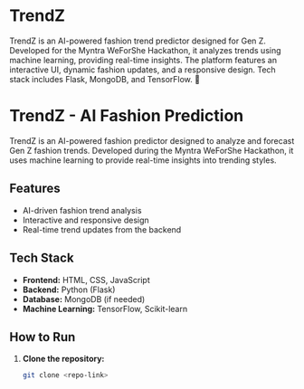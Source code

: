 # TrendZ
TrendZ is an AI-powered fashion trend predictor designed for Gen Z. Developed for the Myntra WeForShe Hackathon, it analyzes trends using machine learning, providing real-time insights. The platform features an interactive UI, dynamic fashion updates, and a responsive design. Tech stack includes Flask, MongoDB, and TensorFlow. 🚀
# TrendZ - AI Fashion Prediction

TrendZ is an AI-powered fashion predictor designed to analyze and forecast Gen Z fashion trends. Developed during the Myntra WeForShe Hackathon, it uses machine learning to provide real-time insights into trending styles.

## Features
- AI-driven fashion trend analysis
- Interactive and responsive design
- Real-time trend updates from the backend

## Tech Stack
- **Frontend:** HTML, CSS, JavaScript
- **Backend:** Python (Flask)
- **Database:** MongoDB (if needed)
- **Machine Learning:** TensorFlow, Scikit-learn

## How to Run
1. **Clone the repository:**
   ```sh
   git clone <repo-link>
